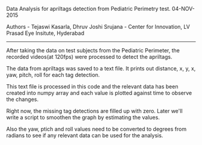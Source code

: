Data Analysis for apriltags detection from Pediatric Perimetry test.
04-NOV-2015

Authors - Tejaswi Kasarla, Dhruv Joshi
Srujana - Center for Innovation, LV Prasad Eye Insitute, Hyderabad

----------------------------------------------------------------------

After taking the data on test subjects from the Pediatric Perimeter, the recorded videos(at 120fps) were processed to detect the apriltags.

The data from apriltags was saved to a text file. It prints out distance, x, y, x, yaw, pitch, roll for each tag detection.

This text file is processed in this code and the relevant data has been created into numpy array and each value is plotted against time to observe the changes.

Right now, the missing tag detections are filled up with zero. Later we'll write a script to smoothen the graph by estimating the values.

Also the yaw, ptich and roll values need to be converted to degrees from radians to see if any relevant data can be used for the analysis.
